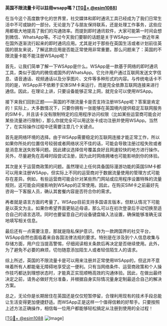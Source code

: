 **英国不限流量卡可以註冊wsapp嗎？[[TG💪+ @esim1088](https://t.me/s/esim1088)]**

在当今这个高度数字化的世界里，社交媒体和即时通讯工具已经成为了我们日常生活中不可或缺的一部分。无论是为了与朋友保持联系，还是处理工作事务，这些应用都极大地提高了我们的沟通效率。而提到即时通讯软件，大家可能第一时间会想到微信、WhatsApp等。不过今天我们要聊的话题是关于WSApp——一款近年来在国外逐渐流行起来的即时通讯应用。尤其是对于那些在英国生活或者计划前往英国的朋友来说，了解这款应用是否能正常使用非常重要。那么问题来了：英国的不限流量卡能不能注册WSApp呢？

首先，让我们简单了解一下WSApp是什么。WSApp是一款基于网络的即时通讯工具，类似于国内的微信或国外的WhatsApp。它允许用户通过互联网发送文字信息、语音通话、视频通话以及分享图片、文件等多种形式的内容。与传统电话卡不同的是，WSApp并不依赖于实体SIM卡来运行，而是完全依靠互联网连接来进行通信。因此，在理论上讲，只要设备能够正常上网，就完全可以使用WSApp。

接下来我们回到正题——英国的不限流量卡是否支持注册WSApp呢？答案是肯定的！实际上，大多数情况下，只要你拥有一张能够在英国境内提供稳定互联网服务的SIM卡，并且该卡没有限制特定的应用程序访问权限（比如某些运营商可能会对某些流量进行限制），那么你就完全可以用这张卡成功注册并使用WSApp。当然了，在实际操作过程中还需要注意几个关键点。

首先是网络环境的选择。由于WSApp需要稳定的互联网连接才能正常工作，所以如果你所处的位置信号较弱或者网络状况不佳的话，可能会导致注册过程失败或者是消息发送失败等问题。因此建议选择信号覆盖良好且网速较快的地方进行操作。另外，尽量避免在高峰时段尝试注册，因为此时网络拥堵也可能影响到你的体验。

其次是关于运营商政策的问题。虽然理论上任何具备国际漫游功能的英国SIM卡都可以用来注册WSApp，但实际上不同的运营商对于数据流量使用的管理方式可能存在差异。例如，有些运营商可能会针对某些热门网站或应用程序设置特殊的流量规则，这可能会间接影响到WSApp的正常使用。因此，在购买SIM卡之前最好先咨询一下客服人员，确认其套餐内容是否符合你的需求。

再者就是语言方面的考量了。WSApp目前支持多国语言版本，但默认情况下可能是以英文为主。如果你希望界面更贴近母语，那么可以在初次登录后手动切换至适合自己的语言选项。同时也要留意自己的设备键盘输入法设置，确保能够准确无误地填写相关信息。

最后还有一点需要注意，那就是隐私保护意识。作为一款跨国界的社交平台，WSApp自然也面临着来自各国法律法规的要求。特别是在涉及到个人信息收集与存储方面，用户应当提高警惕，仔细阅读相关条款后再决定是否继续使用。此外，为了避免不必要的麻烦，切勿随意添加陌生人或者轻信陌生人的请求。

综上所述，英国的不限流量卡是可以用来注册并正常使用WSApp的，但这并不意味着所有人都能毫无障碍地享受这一便利。只有当网络条件、运营商政策和个人操作技巧都达到理想状态时，才能真正实现顺畅高效的沟通体验。因此，在做出最终决定之前，请务必做好充分准备，并根据自身实际情况量身定制最适合自己的解决方案。

总之，无论你是长期居住在英国还是仅仅短暂停留，合理利用现有的技术手段总能让生活变得更加便捷舒适。而WSApp正是这样一个值得信赖的好帮手。只要按照上述方法正确操作，相信每一位用户都能够轻松搞定从注册到使用的全过程！

[[TG💪+ @esim1088](https://t.me/s/esim1088) ![Image](https://i.postimg.cc/4NQfJmqS/Snipaste-2025-05-13-00-14-12.png)]